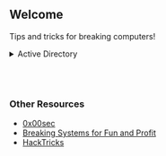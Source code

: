 ## Welcome 

Tips and tricks for breaking computers! 

<details><summary>Active Directory</summary>

<p>
- yes, even hidden code blocks!
- test list
```python
print("hello world!")
```
</p>
</details>

<br><br>

### Other Resources
- [0x00sec](https://0x00sec.org/)
- [Breaking Systems for Fun and Profit](https://breakingsystemsforfunandprofit.com)
- [HackTricks](https://book.hacktricks.xyz/)
